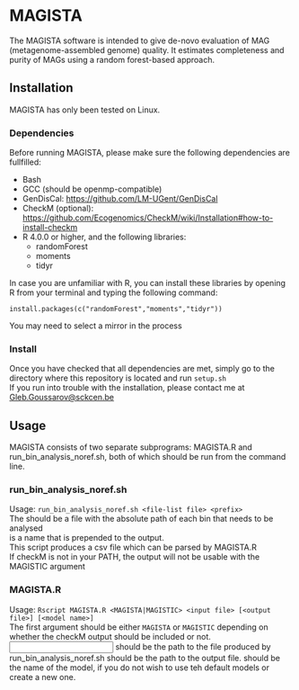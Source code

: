 # MAGISTA

The MAGISTA software is intended to give de-novo evaluation of MAG (metagenome-assembled genome) quality. It estimates completeness and purity of MAGs using a random forest-based approach.

## Installation
MAGISTA has only been tested on Linux. 

### Dependencies
Before running MAGISTA, please make sure the following dependencies are fullfilled:
 * Bash
 * GCC (should be openmp-compatible)
 * GenDisCal: https://github.com/LM-UGent/GenDisCal
 * CheckM (optional): https://github.com/Ecogenomics/CheckM/wiki/Installation#how-to-install-checkm
 * R 4.0.0 or higher, and the following libraries:
   - randomForest
   - moments
   - tidyr
 
 In case you are unfamiliar with R, you can install these libraries by opening R from your terminal and typing the following command:
 ```
 install.packages(c("randomForest","moments","tidyr"))
 ```
 You may need to select a mirror in the process
### Install
Once you have checked that all dependencies are met, simply go to the directory where this repository is located and run `setup.sh`  
If you run into trouble with the installation, please contact me at Gleb.Goussarov@sckcen.be
## Usage
MAGISTA consists of two separate subprograms: MAGISTA.R and run_bin_analysis_noref.sh, both of which should be run from the command line.
### run_bin_analysis_noref.sh
Usage: `run_bin_analysis_noref.sh <file-list file> <prefix>`  
The <file-list file> should be a file with the absolute path of each bin that needs to be analysed  
<prefix> is a name that is prepended to the output.  
This script produces a csv file which can be parsed by MAGISTA.R  
If checkM is not in your PATH, the output will not be usable with the MAGISTIC argument
### MAGISTA.R
Usage: `Rscript MAGISTA.R <MAGISTA|MAGISTIC> <input file> [<output file>] [<model name>]`  
The first argument should be either `MAGISTA` or `MAGISTIC` depending on whether the checkM output should be included or not.  
<input file> should be the path to the file produced by run_bin_analysis_noref.sh
<output file> should be the path to the output file.
<model name> should be the name of the model, if you do not wish to use teh default models or create a new one.
  
